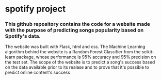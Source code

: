 # spotify project

### This github repository contains the code for a website made with the purpose of predicting songs popularity based on Spotify's data.

The website was built with Flask, html and css.
The Machine Learning algorithm behind the website is a Random Forest Classifier from the scikit-learn package, whose performance is 95% accuracy and 95% precision on the test set. 
The scope of the website is to predict a song's success based on the data available prior to its realase and to prove that it's possible to predict online content's success



